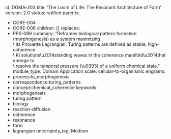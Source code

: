 id: DOMA-203
title: 'The Loom of Life: The Resonant Architecture of Form'
version: 2.0
status: ratified
parents:
- CORE-004
- CORE-006
children: []
replaces:
- PPS-089
summary: "Reframes biological pattern formation (morphogenesis) as a system maximizing\
  \ its Pirouette Lagrangian. Turing patterns are defined as stable, high-coherence\
  \ Ki solutions\u2014standing waves in the coherence manifold\u2014that emerge to\
  \ resolve the temporal pressure (\u0393) of a uniform chemical state."
module_type: Domain Application
scale: cellular-to-organismic
engrams:
- process:ki_morphogenesis
- correspondence:turing_patterns
- concept:chemical_coherence
keywords:
- morphogenesis
- turing pattern
- biology
- reaction-diffusion
- coherence
- resonance
- form
- lagrangian
uncertainty_tag: Medium